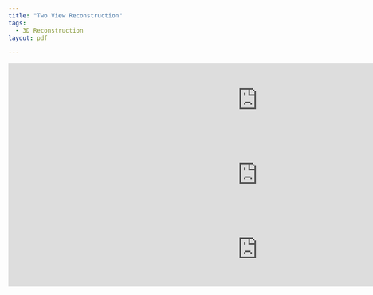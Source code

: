```yaml
---
title: "Two View Reconstruction"
tags:
  - 3D Reconstruction
layout: pdf

---
```


<embed src="https://drive.google.com/viewerng/viewer?embedded=true&url=https://tjdalsckd.github.io/assets/pdf/다중시점기하과제1.pdf"  width = 1000 />
<embed src="https://drive.google.com/viewerng/viewer?embedded=true&url=https://tjdalsckd.github.io/assets/pdf/다중시점기하과제2.pdf"  width = 1000/>
<embed src="https://drive.google.com/viewerng/viewer?embedded=true&url=https://tjdalsckd.github.io/assets/pdf/다중시점기하과제3.pdf"  width = 1000/>
